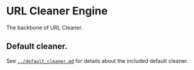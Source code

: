 # URL Cleaner Engine

The backbone of URL Cleaner.

## Default cleaner.

See [`../default_cleaner.md`](../default_cleaner.md) for details about the included default cleaner.
